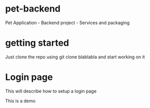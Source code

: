 # pet-backend
Pet Application - Backend project - Services and packaging

# getting started
Just clone the repo using git clone blablabla and start working on it

# Login page
This will describe how to setup a login page

This is a demo
